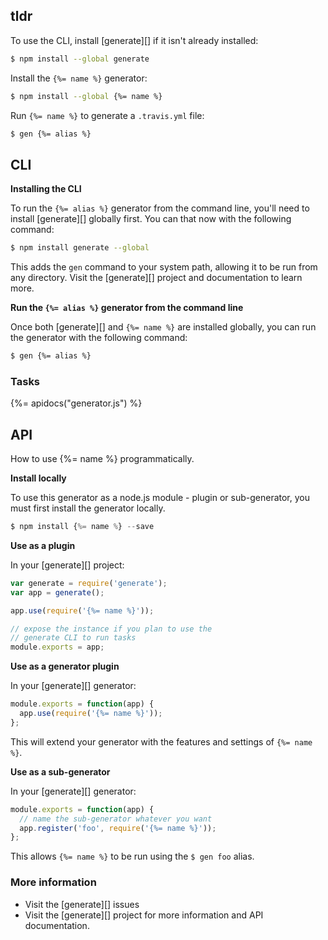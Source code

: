 ## tldr 

To use the CLI, install [generate][] if it isn't already installed:

```sh
$ npm install --global generate
```

Install the `{%= name %}` generator:

```sh
$ npm install --global {%= name %}
```

Run `{%= name %}` to generate a `.travis.yml` file:

```sh
$ gen {%= alias %}
```

## CLI

**Installing the CLI**

To run the `{%= alias %}` generator from the command line, you'll need to install [generate][] globally first. You can that now with the following command:

```sh
$ npm install generate --global 
```

This adds the `gen` command to your system path, allowing it to be run from any directory. Visit the [generate][] project and documentation to learn more.

**Run the `{%= alias %}` generator from the command line**

Once both [generate][] and `{%= name %}` are installed globally, you can run the generator with the following command: 

```sh
$ gen {%= alias %}
```

### Tasks
{%= apidocs("generator.js") %}


## API
How to use {%= name %} programmatically.

**Install locally**

To use this generator as a node.js module - plugin or sub-generator, you must first install the generator locally. 

```js
$ npm install {%= name %} --save
```

**Use as a plugin**

In your [generate][] project:

```js
var generate = require('generate');
var app = generate();

app.use(require('{%= name %}'));

// expose the instance if you plan to use the
// generate CLI to run tasks
module.exports = app;
```

**Use as a generator plugin**

In your [generate][] generator:

```js
module.exports = function(app) {
  app.use(require('{%= name %}'));
};
```

This will extend your generator with the features and settings of `{%= name %}`.


**Use as a sub-generator**

In your [generate][] generator:

```js
module.exports = function(app) {
  // name the sub-generator whatever you want
  app.register('foo', require('{%= name %}'));
};
```

This allows `{%= name %}` to be run using the `$ gen foo` alias.

### More information

- Visit the [generate][] issues
- Visit the [generate][] project for more information and API documentation.
